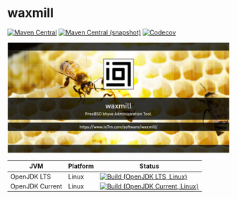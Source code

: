 waxmill
===

[![Maven Central](https://img.shields.io/maven-central/v/com.io7m.waxmill/com.io7m.waxmill.svg?style=flat-square)](http://search.maven.org/#search%7Cga%7C1%7Cg%3A%22com.io7m.waxmill%22)
[![Maven Central (snapshot)](https://img.shields.io/nexus/s/https/s01.oss.sonatype.org/com.io7m.waxmill/com.io7m.waxmill.svg?style=flat-square)](https://s01.oss.sonatype.org/content/repositories/snapshots/com/io7m/waxmill/)
[![Codecov](https://img.shields.io/codecov/c/github/io7m/waxmill.svg?style=flat-square)](https://codecov.io/gh/io7m/waxmill)

![waxmill](./src/site/resources/waxmill.jpg?raw=true)

| JVM             | Platform | Status |
|-----------------|----------|--------|
| OpenJDK LTS     | Linux    | [![Build (OpenJDK LTS, Linux)](https://img.shields.io/github/workflow/status/io7m/waxmill/main-openjdk_lts-linux)](https://github.com/io7m/waxmill/actions?query=workflow%3Amain-openjdk_lts-linux) |
| OpenJDK Current | Linux    | [![Build (OpenJDK Current, Linux)](https://img.shields.io/github/workflow/status/io7m/waxmill/main-openjdk_current-linux)](https://github.com/io7m/waxmill/actions?query=workflow%3Amain-openjdk_current-linux)

